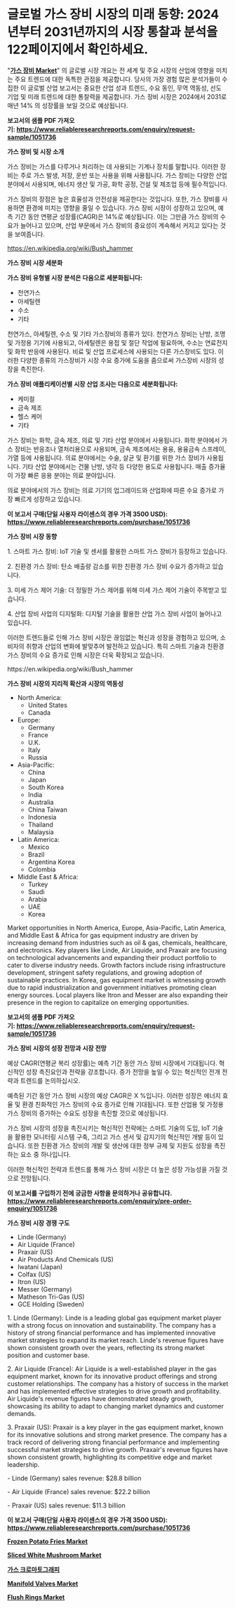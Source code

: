 <p><h1>글로벌 가스 장비 시장의 미래 동향: 2024년부터 2031년까지의 시장 통찰과 분석을 122페이지에서 확인하세요.</h1></p><p>"<strong><a href="https://www.reliableresearchreports.com/gas-equipment-r1051736">가스 장비 Market</a></strong>" 의 글로벌 시장 개요는 전 세계 및 주요 시장의 산업에 영향을 미치는 주요 트렌드에 대한 독특한 관점을 제공합니다. 당사의 가장 경험 많은 분석가들이 수집한 이 글로벌 산업 보고서는 중요한 산업 성과 트렌드, 수요 동인, 무역 역동성, 선도 기업 및 미래 트렌드에 대한 통찰력을 제공합니다. 가스 장비 시장은 2024에서 2031로 매년 14% 의 성장률을 보일 것으로 예상됩니다.</p>
<p><strong>보고서의 샘플 PDF 가져오기:&nbsp;<a href="https://www.reliableresearchreports.com/enquiry/request-sample/1051736">https://www.reliableresearchreports.com/enquiry/request-sample/1051736</a></strong></p>
<p><strong>가스 장비 및 시장 소개</strong></p>
<p><p>가스 장비는 가스를 다루거나 처리하는 데 사용되는 기계나 장치를 말합니다. 이러한 장비는 주로 가스 발생, 저장, 운반 또는 사용을 위해 사용됩니다. 가스 장비는 다양한 산업 분야에서 사용되며, 에너지 생산 및 가공, 화학 공정, 건설 및 제조업 등에 필수적입니다.</p><p>가스 장비의 장점은 높은 효율성과 안전성을 제공한다는 것입니다. 또한, 가스 장비를 사용하면 환경에 미치는 영향을 줄일 수 있습니다. 가스 장비 시장이 성장하고 있으며, 예측 기간 동안 연평균 성장률(CAGR)은 14%로 예상됩니다. 이는 그만큼 가스 장비의 수요가 늘어나고 있으며, 산업 부문에서 가스 장비의 중요성이 계속해서 커지고 있다는 것을 보여줍니다.</p></p>
<p><a href="https://en.wikipedia.org/wiki/Bush_hammer">https://en.wikipedia.org/wiki/Bush_hammer</a></p>
<p><strong>가스 장비 시장 세분화</strong></p>
<p><strong>가스 장비 유형별 시장 분석은 다음으로 세분화됩니다:</strong></p>
<p><ul><li>천연가스</li><li>아세틸렌</li><li>수소</li><li>기타</li></ul></p>
<p><p>천연가스, 아세틸렌, 수소 및 기타 가스장비의 종류가 있다. 천연가스 장비는 난방, 조명 및 가정용 기기에 사용되고, 아세틸렌은 용접 및 절단 작업에 필요하며, 수소는 연료전지 및 화학 반응에 사용된다. 비료 및 산업 프로세스에 사용되는 다른 가스장비도 있다. 이러한 다양한 종류의 가스장비가 시장 수요 증가에 도움을 줌으로써 가스장비 시장의 성장을 촉진한다.</p></p>
<p><strong>가스 장비 애플리케이션별 시장 산업 조사는 다음으로 세분화됩니다:</strong></p>
<p><ul><li>케미컬</li><li>금속 제조</li><li>헬스 케어</li><li>기타</li></ul></p>
<p><p>가스 장비는 화학, 금속 제조, 의료 및 기타 산업 분야에서 사용됩니다. 화학 분야에서 가스 장비는 반응조나 열처리용으로 사용되며, 금속 제조에서는 용융, 용융금속 스프레이, 가열 등에 사용됩니다. 의료 분야에서는 수술, 살균 및 환기를 위한 가스 장비가 사용됩니다. 기타 산업 분야에서는 건물 난방, 냉각 등 다양한 용도로 사용됩니다. 매출 증가율이 가장 빠른 응용 분야는 의료 분야입니다. </p><p>의료 분야에서의 가스 장비는 의료 기기의 업그레이드와 산업화에 따른 수요 증가로 가장 빠르게 성장하고 있습니다.</p></p>
<p><strong>이 보고서 구매(단일 사용자 라이센스의 경우 가격 3500 USD): <a href="https://www.reliableresearchreports.com/purchase/1051736">https://www.reliableresearchreports.com/purchase/1051736</a></strong></p>
<p><strong>가스 장비 시장 동향</strong></p>
<p><p>1. 스마트 가스 장비: IoT 기술 및 센서를 활용한 스마트 가스 장비가 등장하고 있습니다.</p><p>2. 친환경 가스 장비: 탄소 배출량 감소를 위한 친환경 가스 장비 수요가 증가하고 있습니다.</p><p>3. 미세 가스 제어 기술: 더 정밀한 가스 제어를 위해 미세 가스 제어 기술이 주목받고 있습니다.</p><p>4. 산업 장비 사업의 디지털화: 디지털 기술을 활용한 산업 가스 장비 사업이 늘어나고 있습니다.</p><p>이러한 트렌드들로 인해 가스 장비 시장은 끊임없는 혁신과 성장을 경험하고 있으며, 소비자의 취향과 산업의 변화에 발맞추어 발전하고 있습니다. 특히 스마트 기술과 친환경 가스 장비의 수요 증가로 인해 시장은 더욱 확장되고 있습니다.</p></p>
<p>https://en.wikipedia.org/wiki/Bush_hammer</p>
<p><strong>가스 장비 시장의 지리적 확산과 시장의 역동성</strong></p>
<p><ul>
    <li>
        North America:
        <ul>
            <li>United States</li>
            <li>Canada</li>
        </ul>
    </li>
    <li>
        Europe:
        <ul>
            <li>Germany</li>
            <li>France</li>
            <li>U.K.</li>
            <li>Italy</li>
            <li>Russia</li>
        </ul>
    </li>
    <li>
        Asia-Pacific:
        <ul>
            <li>China</li>
            <li>Japan</li>
            <li>South Korea</li>
            <li>India</li>
            <li>Australia</li>
            <li>China Taiwan</li>
            <li>Indonesia</li>
            <li>Thailand</li>
            <li>Malaysia</li>
        </ul>
    </li>
    <li>
        Latin America:
        <ul>
            <li>Mexico</li>
            <li>Brazil</li>
            <li>Argentina Korea</li>
            <li>Colombia</li>
        </ul>
    </li>
    <li>
        Middle East & Africa:
        <ul>
            <li>Turkey</li>
            <li>Saudi</li>
            <li>Arabia</li>
            <li>UAE</li>
            <li>Korea</li>
        </ul>
    </li>
    </ul></p>
<p><p>Market opportunities in North America, Europe, Asia-Pacific, Latin America, and Middle East & Africa for gas equipment industry are driven by increasing demand from industries such as oil & gas, chemicals, healthcare, and electronics. Key players like Linde, Air Liquide, and Praxair are focusing on technological advancements and expanding their product portfolio to cater to diverse industry needs. Growth factors include rising infrastructure development, stringent safety regulations, and growing adoption of sustainable practices. In Korea, gas equipment market is witnessing growth due to rapid industrialization and government initiatives promoting clean energy sources. Local players like Itron and Messer are also expanding their presence in the region to capitalize on emerging opportunities.</p></p>
<p><strong>보고서의 샘플 PDF 가져오기:&nbsp;<a href="https://www.reliableresearchreports.com/enquiry/request-sample/1051736">https://www.reliableresearchreports.com/enquiry/request-sample/1051736</a></strong></p>
<p><strong>가스 장비 시장의 성장 전망과 시장 전망</strong></p>
<p><p>예상 CAGR(연평균 복리 성장률)는 예측 기간 동안 가스 장비 시장에서 기대됩니다. 혁신적인 성장 촉진요인과 전략을 강조합니다. 증가 전망을 높일 수 있는 혁신적인 전개 전략과 트렌드를 논의하십시오.</p><p>예측된 기간 동안 가스 장비 시장의 예상 CAGR은 X %입니다. 이러한 성장은 에너지 효율 및 환경 친화적인 가스 장비의 수요 증가로 인해 기대됩니다. 또한 산업용 및 가정용 가스 장비의 증가하는 수요도 성장을 촉진할 것으로 예상됩니다.</p><p>가스 장비 시장의 성장을 촉진시키는 혁신적인 전략에는 스마트 기술의 도입, IoT 기술을 활용한 모니터링 시스템 구축, 그리고 가스 센서 및 감지기의 혁신적인 개발 등이 있습니다. 또한 친환경 가스 장비의 개발 및 생산에 대한 정부 규제 및 지원도 성장을 촉진하는 요소 중 하나입니다.</p><p>이러한 혁신적인 전략과 트렌드를 통해 가스 장비 시장은 더 높은 성장 가능성을 가질 것으로 전망됩니다.</p></p>
<p><strong>이 보고서를 구입하기 전에 궁금한 사항을 문의하거나 공유합니다. <a href="https://www.reliableresearchreports.com/enquiry/pre-order-enquiry/1051736">https://www.reliableresearchreports.com/enquiry/pre-order-enquiry/1051736</a></strong></p>
<p><strong>가스 장비 시장 경쟁 구도</strong></p>
<p><ul><li>Linde (Germany)</li><li>Air Liquide (France)</li><li>Praxair (US)</li><li>Air Products And Chemicals (US)</li><li>Iwatani (Japan)</li><li>Colfax (US)</li><li>Itron (US)</li><li>Messer (Germany)</li><li>Matheson Tri-Gas (US)</li><li>GCE Holding (Sweden)</li></ul></p>
<p><p>1. Linde (Germany): Linde is a leading global gas equipment market player with a strong focus on innovation and sustainability. The company has a history of strong financial performance and has implemented innovative market strategies to expand its market reach. Linde's revenue figures have shown consistent growth over the years, reflecting its strong market position and customer base.</p><p>2. Air Liquide (France): Air Liquide is a well-established player in the gas equipment market, known for its innovative product offerings and strong customer relationships. The company has a history of success in the market and has implemented effective strategies to drive growth and profitability. Air Liquide's revenue figures have demonstrated steady growth, showcasing its ability to adapt to changing market dynamics and customer demands.</p><p>3. Praxair (US): Praxair is a key player in the gas equipment market, known for its innovative solutions and strong market presence. The company has a track record of delivering strong financial performance and implementing successful market strategies to drive growth. Praxair's revenue figures have shown consistent growth, highlighting its competitive edge and market leadership.</p><p>- Linde (Germany) sales revenue: $28.8 billion </p><p>- Air Liquide (France) sales revenue: $22.2 billion </p><p>- Praxair (US) sales revenue: $11.3 billion</p></p>
<p><strong>이 보고서 구매(단일 사용자 라이센스의 경우 가격 3500 USD): <a href="https://www.reliableresearchreports.com/purchase/1051736">https://www.reliableresearchreports.com/purchase/1051736</a></strong></p>
<p><strong><p><a href="https://medium.com/@samantha.welch56767/global-frozen-potato-fries-market-focus-on-application-end-use-industry-type-equipment-and-c5cd791578d4">Frozen Potato Fries Market</a></p><p><a href="https://medium.com/@liam.mcgrath5645/sliced-white-mushroom-market-emerging-trends-and-future-prospects-for-period-from-2024-to-2031-6a41614c2ad7">Sliced White Mushroom Market</a></p><p><a href="https://github.com/sougarounis/Market-Research-Report-List-5/blob/main/303399178634.md">가스 크로마토그래피</a></p><p><a href="https://github.com/luckyshygirl/Market-Research-Report-List-6/blob/main/manifold-valves-market.md">Manifold Valves Market</a></p><p><a href="https://github.com/vimar16th/Market-Research-Report-List-6/blob/main/flush-rings-market.md">Flush Rings Market</a></p></strong></p>
<p></p>